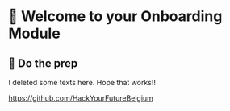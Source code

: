 # 🤝 Welcome to your Onboarding Module

## 🔑 Do the prep

I deleted some texts here.
Hope that works!!

https://github.com/HackYourFutureBelgium
